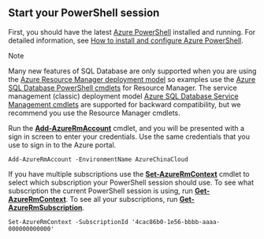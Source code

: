 ## Start your PowerShell session
First, you should have the latest [Azure PowerShell](https://msdn.microsoft.com/zh-cn/library/mt619274\(v=azure.300\).aspx) installed and running. For detailed information, see [How to install and configure Azure PowerShell](../articles/powershell-install-configure.md).

>[!NOTE]
> Many new features of SQL Database are only supported when you are using the [Azure Resource Manager deployment model](../articles/azure-resource-manager/resource-group-overview.md) so examples use the [Azure SQL Database PowerShell cmdlets](https://msdn.microsoft.com/zh-cn/library/azure/mt574084\(v=azure.300\).aspx) for Resource Manager. The service management (classic) deployment model [Azure SQL Database Service Management cmdlets](https://msdn.microsoft.com/zh-cn/library/azure/dn546723\(v=azure.300\).aspx) are supported for backward compatibility, but we recommend you use the Resource Manager cmdlets. 

Run the [**Add-AzureRmAccount**](https://msdn.microsoft.com/zh-cn/library/azure/mt619267\(v=azure.300\).aspx) cmdlet, and you will be presented with a sign in screen to enter your credentials. Use the same credentials that you use to sign in to the Azure portal.

```
Add-AzureRmAccount -EnvironmentName AzureChinaCloud
```

If you have multiple subscriptions use the [**Set-AzureRmContext**](https://msdn.microsoft.com/zh-cn/library/azure/mt619263\(v=azure.300\).aspx) cmdlet to select which subscription your PowerShell session should use. To see what subscription the current PowerShell session is using, run [**Get-AzureRmContext**](https://msdn.microsoft.com/zh-cn/library/azure/mt619265\(v=azure.300\).aspx). To see all your subscriptions, run [**Get-AzureRmSubscription**](https://msdn.microsoft.com/zh-cn/library/azure/mt619284\(v=azure.300\).aspx).

```
Set-AzureRmContext -SubscriptionId '4cac86b0-1e56-bbbb-aaaa-000000000000'
```